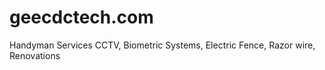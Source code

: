 # geecdctech.com
Handyman Services CCTV, Biometric Systems, Electric Fence, Razor wire, Renovations 
